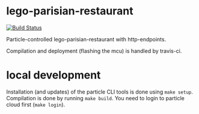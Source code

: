 # lego-parisian-restaurant

[![Build Status](https://travis-ci.org/dakl/lego-parisian-restaurant.svg?branch=master)](https://travis-ci.org/dakl/lego-parisian-restaurant)

Particle-controlled lego-parisian-restaurant with http-endpoints.

Compilation and deployment (flashing the mcu) is handled by travis-ci. 

# local development

Installation (and updates) of the particle CLI tools is done using `make setup`. Compilation is done by running `make build`. You need to login to particle cloud first (`make login`).